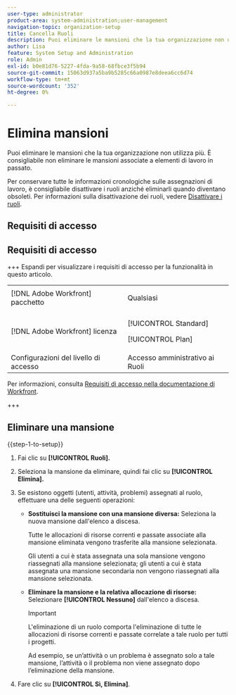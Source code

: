 ```yaml
---
user-type: administrator
product-area: system-administration;user-management
navigation-topic: organization-setup
title: Cancella Ruoli
description: Puoi eliminare le mansioni che la tua organizzazione non utilizza più. È consigliabile non eliminare le mansioni associate a elementi di lavoro in passato. Per conservare tutte le informazioni cronologiche sulle assegnazioni di lavoro, è consigliabile disattivare i ruoli anziché eliminarli quando diventano obsoleti. Per informazioni sulla disattivazione dei ruoli, vedere Disattivare i ruoli.
author: Lisa
feature: System Setup and Administration
role: Admin
exl-id: b0e81d76-5227-4fda-9a58-68fbce3f5b94
source-git-commit: 15063d937a5ba9b5285c66a0987e8deea6cc6d74
workflow-type: tm+mt
source-wordcount: '352'
ht-degree: 0%

---
```


# Elimina mansioni

Puoi eliminare le mansioni che la tua organizzazione non utilizza più. È consigliabile non eliminare le mansioni associate a elementi di lavoro in passato.

Per conservare tutte le informazioni cronologiche sulle assegnazioni di lavoro, è consigliabile disattivare i ruoli anziché eliminarli quando diventano obsoleti. Per informazioni sulla disattivazione dei ruoli, vedere [Disattivare i ruoli](../../../administration-and-setup/set-up-workfront/organizational-setup/deactivate-job-roles.md).

## Requisiti di accesso

## Requisiti di accesso

+++ Espandi per visualizzare i requisiti di accesso per la funzionalità in questo articolo.

<table style="table-layout:auto"> 
 <col> 
 <col> 
 <tbody> 
  <tr> 
   <td>[!DNL Adobe Workfront] pacchetto</td> 
   <td><p>Qualsiasi</p></td> 
  </tr> 
  <tr> 
   <td>[!DNL Adobe Workfront] licenza</td> 
   <td><p>[!UICONTROL Standard]</p>
       <p>[!UICONTROL Plan]</p></td>
  </tr> 
  <tr> 
   <td>Configurazioni del livello di accesso</td> 
   <td>Accesso amministrativo ai Ruoli</td>
  </tr> 
 </tbody> 
</table>

Per informazioni, consulta [Requisiti di accesso nella documentazione di Workfront](/help/quicksilver/administration-and-setup/add-users/access-levels-and-object-permissions/access-level-requirements-in-documentation.md).

+++

## Eliminare una mansione

<!--
<p data-mc-conditions="QuicksilverOrClassic.Draft mode">(NOTE: this moved from create and manage job roles)</p>
-->

{{step-1-to-setup}}

1. Fai clic su **[!UICONTROL Ruoli].**
1. Seleziona la mansione da eliminare, quindi fai clic su **[!UICONTROL Elimina].**
1. Se esistono oggetti (utenti, attività, problemi) assegnati al ruolo, effettuare una delle seguenti operazioni:

   * **Sostituisci la mansione con una mansione diversa:** Seleziona la nuova mansione dall&#39;elenco a discesa.

     Tutte le allocazioni di risorse correnti e passate associate alla mansione eliminata vengono trasferite alla mansione selezionata.

     Gli utenti a cui è stata assegnata una sola mansione vengono riassegnati alla mansione selezionata; gli utenti a cui è stata assegnata una mansione secondaria non vengono riassegnati alla mansione selezionata.

   * **Eliminare la mansione e la relativa allocazione di risorse:** Selezionare **[!UICONTROL Nessuno]** dall&#39;elenco a discesa.

     >[!IMPORTANT]
     >
     >L&#39;eliminazione di un ruolo comporta l&#39;eliminazione di tutte le allocazioni di risorse correnti e passate correlate a tale ruolo per tutti i progetti.

     &#x200B;Ad esempio, se un’attività o un problema è assegnato solo a tale mansione, l’attività o il problema non viene assegnato dopo l’eliminazione della mansione.

1. Fare clic su **[!UICONTROL Sì, Elimina]**.
